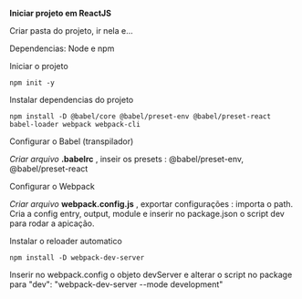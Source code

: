 **Iniciar projeto em ReactJS**

Criar pasta do projeto, ir nela e...

Dependencias: Node e npm

Iniciar o projeto

`npm init -y`

Instalar dependencias do projeto

`npm install -D @babel/core @babel/preset-env @babel/preset-react babel-loader webpack webpack-cli`

Configurar o Babel (transpilador)

*Criar arquivo* **.babelrc** , inseir os presets : @babel/preset-env, @babel/preset-react

Configurar o Webpack

*Criar arquivo* **webpack.config.js** , exportar configurações : importa o path. Cria a config entry, output, module e inserir no package.json o script dev para rodar a apicação.

Instalar o reloader automatico

`npm install -D webpack-dev-server`

Inserir  no webpack.config o objeto devServer e alterar o script no package para "dev": "webpack-dev-server --mode development"
